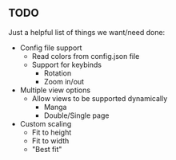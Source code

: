 ## TODO

Just a helpful list of things we want/need done:

- Config file support
  - Read colors from config.json file
  - Support for keybinds
    - Rotation
    - Zoom in/out
- Multiple view options
  - Allow views to be supported dynamically
    - Manga
    - Double/Single page
- Custom scaling
  - Fit to height
  - Fit to width
  - "Best fit"
